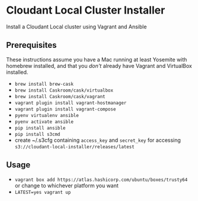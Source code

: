 # Cloudant Local Cluster Installer

Install a Cloudant Local cluster using Vagrant and Ansible

## Prerequisites

These instructions assume you have a Mac running at least Yosemite
with homebrew installed, and that you *don't* already have Vagrant and
VirtualBox installed.

- `brew install brew-cask`
- `brew install Caskroom/cask/virtualbox`
- `brew install Caskroom/cask/vagrant`
- `vagrant plugin install vagrant-hostmanager`
- `vagrant plugin install vagrant-compose`
- `pyenv virtualenv ansible`
- `pyenv activate ansible`
- `pip install ansible`
- `pip install s3cmd`
- create ~/.s3cfg containing `access_key` and `secret_key` for accessing
  `s3://cloudant-local-installer/releases/latest`

## Usage

- `vagrant box add https://atlas.hashicorp.com/ubuntu/boxes/trusty64`
  or change to whichever platform you want
- `LATEST=yes vagrant up`
